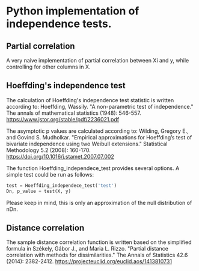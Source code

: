 # Python implementation of independence tests.

## Partial correlation

A very naive implementation of partial correlation between Xi and y, while controlling for other columns in X.

## Hoeffding's independence test

The calculation of Hoeffding's independence test statistic is written according to: Hoeffding, Wassily. "A non-parametric test of independence." The annals of mathematical statistics (1948): 546-557. <https://www.jstor.org/stable/pdf/2236021.pdf>

The asymptotic p values are calculated according to: Wilding, Gregory E., and Govind S. Mudholkar. "Empirical approximations for Hoeffding’s test of bivariate independence using two Weibull extensions." Statistical Methodology 5.2 (2008): 160-170. <https://doi.org/10.1016/j.stamet.2007.07.002>

The function Hoeffding_independece_test provides several options. A simple test could be run as follows:

```python
test = Hoeffding_independece_test('test')
Dn, p_value = test(X, y)
``` 

Please keep in mind, this is only an approximation of the null distribution of nDn.

## Distance correlation

The sample distance correlation function is written based on the simplified formula in Székely, Gábor J., and Maria L. Rizzo. "Partial distance correlation with methods for dissimilarities." The Annals of Statistics 42.6 (2014): 2382-2412. <https://projecteuclid.org/euclid.aos/1413810731>
